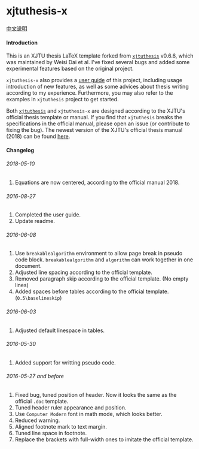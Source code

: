 xjtuthesis-x
======

[中文说明](README-CH.md)

#### Introduction
This is an XJTU thesis LaTeX template forked from [`xjtuthesis`](https://github.com/Aetf/xjtuthesis) v0.6.6, which was maintained by Weisi Dai et al. I've fixed several bugs and added some experimental features based on the original project.

`xjtuthesis-x` also provides a [user guide](guide.pdf) of this project, including usage introduction of new features, as well as some advices about thesis writing according to my experience. Furthermore, you may also refer to the examples in `xjtuthesis` project to get started.

Both [`xjtuthesis`](https://github.com/Aetf/xjtuthesis) and `xjtuthesis-x` are designed according to the XJTU's official thesis template or manual. If you find that `xjtuthesis` breaks the specifications in the official manual, please open an issue (or contribute to fixing the bug). The newest version of the XJTU's official thesis manual (2018) can be found [here](http://pts.xjtu.edu.cn:8080/shownews.aspx?newsno=zDa+Hsud61knwW2b+HIsNw....).

#### Changelog
###### 2018-05-10
1. Equations are now centered, according to the official manual 2018.

###### 2016-08-27
1. Completed the user guide.
2. Update readme.

###### 2016-06-08
1. Use `breakablealgorithm` environment to allow page break in pseudo code block. `breakablealgorithm` and `algorithm` can work together in one document.
2. Adjusted line spacing according to the official template.
3. Removed paragraph skip according to the official template. (No empty lines)
4. Added spaces before tables according to the official template. (`0.5\baselineskip`)

###### 2016-06-03
1. Adjusted default linespace in tables.

###### 2016-05-30
1. Added support for writting pseudo code.

###### 2016-05-27 and before
1. Fixed bug, tuned position of header. Now it looks the same as the official `.doc` template.
2. Tuned header ruler appearance and position.
3. Use `Computer Modern` font in math mode, which looks better.
4. Reduced warning.
5. Aligned footnote mark to text margin.
6. Tuned line space in footnote.
7. Replace the brackets with full-width ones to imitate the official template.
